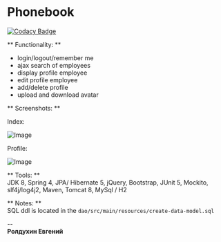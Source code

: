 # Phonebook 

[![Codacy Badge](https://api.codacy.com/project/badge/Grade/297a8adb85224fc7a6dc2b8fdf2c5232)](https://www.codacy.com/app/evgeniy/Phonebook)

** Functionality: **

+ login/logout/remember me
+ ajax search of employees 
+ display profile employee 
+ edit profile employee 
+ add/delete profile
+ upload and download avatar
  
** Screenshots: **

Index: 

![Image](https://i.gyazo.com/1a933394d633716e6149808cb1a3ae95.png)

Profile: 

![Image](https://i.gyazo.com/c25878f30dd2d5bde4decc5cd48f8d88.png)


** Tools: **  
JDK 8, Spring 4, JPA/ Hibernate 5, jQuery, Bootstrap, JUnit 5, Mockito, slf4j/log4j2, Maven, Tomcat 8, MySql / H2

** Notes: **  
SQL ddl is located in the `dao/src/main/resources/create-data-model.sql`

--  
**Ролдухин Евгений**  
